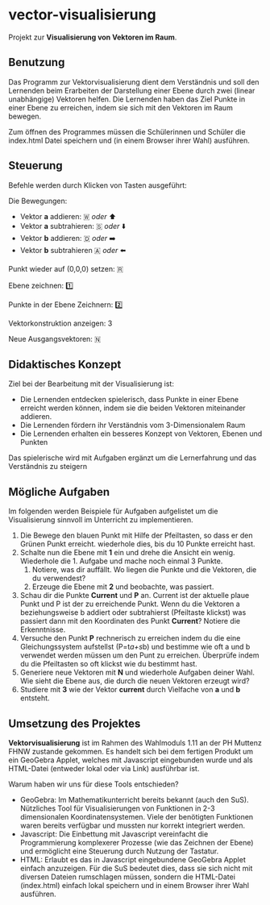# vector-visualisierung
Projekt zur **Visualisierung von Vektoren im Raum**.

## Benutzung
Das Programm zur Vektorvisualisierung dient dem Verständnis und soll den Lernenden beim Erarbeiten der Darstellung einer Ebene durch zwei (linear unabhängige) Vektoren helfen.
Die Lernenden haben das Ziel Punkte in einer Ebene zu erreichen, indem sie sich mit den Vektoren im Raum bewegen.

Zum öffnen des Programmes müssen die Schülerinnen und Schüler die index.html Datei speichern und (in einem Browser ihrer Wahl) ausführen.

## Steuerung
Befehle werden durch Klicken von Tasten ausgeführt:

Die Bewegungen: 
- Vektor **a** addieren:  🇼 *oder*  ⬆️
- Vektor **a** subtrahieren:  🇸 *oder* ⬇️
- Vektor **b** addieren: 🇩 *oder* ➡️
- Vektor **b** subtrahieren 🇦 *oder* ⬅️

Punkt wieder auf (0,0,0) setzen: 🇷

Ebene zeichnen: 1️⃣

Punkte in der Ebene Zeichnern: 2️⃣

Vektorkonstruktion anzeigen: 3

Neue Ausgangsvektoren: 🇳

## Didaktisches Konzept
Ziel bei der Bearbeitung mit der Visualisierung ist:

- Die Lernenden entdecken spielerisch, dass Punkte in einer Ebene erreicht werden können, indem sie die beiden Vektoren miteinander addieren.
- Die Lernenden fördern ihr Verständnis vom 3-Dimensionalem Raum
- Die Lernenden erhalten ein besseres Konzept von Vektoren, Ebenen und Punkten

Das spielerische wird mit Aufgaben ergänzt um die Lernerfahrung und das Verständnis zu steigern

## Mögliche Aufgaben

Im folgenden werden Beispiele für Aufgaben aufgelistet um die Visualisierung sinnvoll im Unterricht zu implementieren.

1. Die Bewege den blauen Punkt mit Hilfe der Pfeiltasten, so dass er den Grünen Punkt erreicht. wiederhole dies, bis du 10 Punkte erreicht hast.
2. Schalte nun die Ebene mit **1** ein und drehe die Ansicht ein wenig. Wiederhole die 1. Aufgabe und mache noch einmal 3 Punkte.
   1. Notiere, was dir auffällt. Wo liegen die Punkte und die Vektoren, die du verwendest?
   2. Erzeuge die Ebene mit **2** und beobachte, was passiert.
3. Schau dir die Punkte **Current** und **P** an. Current ist der aktuelle plaue Punkt und P ist der zu erreichende Punkt. Wenn du die Vektoren a beziehungsweise b addiert oder subtrahierst (Pfeiltaste klickst) was passiert dann mit den Koordinaten des Punkt **Current**? Notiere die Erkenntnisse.
4. Versuche den Punkt **P** rechnerisch zu erreichen indem du die eine Gleichungssystem aufstellst (P=t*a+s*b) und bestimme wie oft a und b verwendet werden müssen um den Punt zu erreichen. Überprüfe indem du die Pfeiltasten so oft klickst wie du bestimmt hast.
5. Generiere neue Vektoren mit **N** und wiederhole Aufgaben deiner Wahl. Wie sieht die Ebene aus, die durch die neuen Vektoren erzeugt wird?
6. Studiere mit **3** wie der Vektor **current** durch Vielfache von **a** und **b** entsteht.


## Umsetzung des Projektes
**Vektorvisualisierung** ist im Rahmen des Wahlmoduls 1.11 an der PH Muttenz FHNW zustande gekommen. Es handelt sich bei dem fertigen Produkt um ein GeoGebra Applet, welches mit Javascript eingebunden wurde und als HTML-Datei (entweder lokal oder via Link) ausführbar ist.

Warum haben wir uns für diese Tools entschieden?
- GeoGebra: Im Mathematikunterricht bereits bekannt (auch den SuS). Nützliches Tool für Visualisierungen von Funktionen in 2-3 dimensionalen Koordinatensystemen. Viele der benötigten Funktionen waren bereits verfügbar und mussten nur korrekt integriert werden.
- Javascript: Die Einbettung mit Javascript vereinfacht die Programmierung komplexerer Prozesse (wie das Zeichnen der Ebene) und ermöglicht eine Steuerung durch Nutzung der Tastatur.
- HTML: Erlaubt es das in Javascript eingebundene GeoGebra Applet einfach anzuzeigen. Für die SuS bedeutet dies, dass sie sich nicht mit diversen Dateien rumschlagen müssen, sondern die HTML-Datei (index.html) einfach lokal speichern und in einem Browser ihrer Wahl ausführen.
